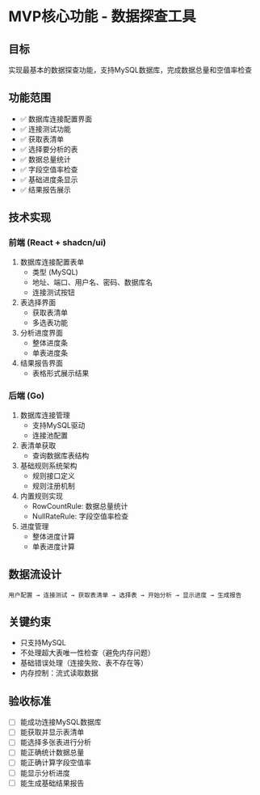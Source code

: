 # MVP核心功能 - 数据探查工具

## 目标
实现最基本的数据探查功能，支持MySQL数据库，完成数据总量和空值率检查

## 功能范围
- ✅ 数据库连接配置界面
- ✅ 连接测试功能
- ✅ 获取表清单
- ✅ 选择要分析的表
- ✅ 数据总量统计
- ✅ 字段空值率检查
- ✅ 基础进度条显示
- ✅ 结果报告展示

## 技术实现
### 前端 (React + shadcn/ui)
1. 数据库连接配置表单
   - 类型 (MySQL)
   - 地址、端口、用户名、密码、数据库名
   - 连接测试按钮
2. 表选择界面
   - 获取表清单
   - 多选表功能
3. 分析进度界面
   - 整体进度条
   - 单表进度条
4. 结果报告界面
   - 表格形式展示结果

### 后端 (Go)
1. 数据库连接管理
   - 支持MySQL驱动
   - 连接池配置
2. 表清单获取
   - 查询数据库表结构
3. 基础规则系统架构
   - 规则接口定义
   - 规则注册机制
4. 内置规则实现
   - RowCountRule: 数据总量统计
   - NullRateRule: 字段空值率检查
5. 进度管理
   - 整体进度计算
   - 单表进度计算

## 数据流设计
```
用户配置 → 连接测试 → 获取表清单 → 选择表 → 开始分析 → 显示进度 → 生成报告
```

## 关键约束
- 只支持MySQL
- 不处理超大表唯一性检查（避免内存问题）
- 基础错误处理（连接失败、表不存在等）
- 内存控制：流式读取数据

## 验收标准
- [ ] 能成功连接MySQL数据库
- [ ] 能获取并显示表清单
- [ ] 能选择多张表进行分析
- [ ] 能正确统计数据总量
- [ ] 能正确计算字段空值率
- [ ] 能显示分析进度
- [ ] 能生成基础结果报告